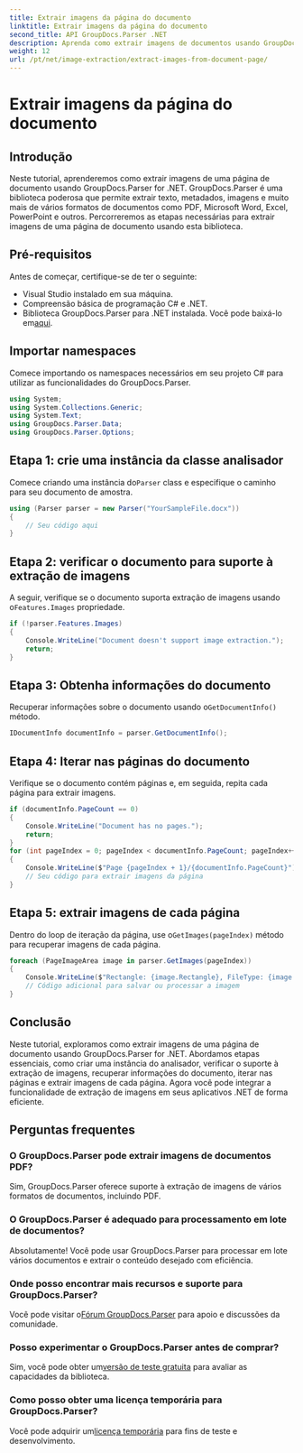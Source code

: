 ```yaml
---
title: Extrair imagens da página do documento
linktitle: Extrair imagens da página do documento
second_title: API GroupDocs.Parser .NET
description: Aprenda como extrair imagens de documentos usando GroupDocs.Parser for .NET. Aprimore seus recursos de processamento de documentos.
weight: 12
url: /pt/net/image-extraction/extract-images-from-document-page/
---
```


# Extrair imagens da página do documento

## Introdução
Neste tutorial, aprenderemos como extrair imagens de uma página de documento usando GroupDocs.Parser for .NET. GroupDocs.Parser é uma biblioteca poderosa que permite extrair texto, metadados, imagens e muito mais de vários formatos de documentos como PDF, Microsoft Word, Excel, PowerPoint e outros. Percorreremos as etapas necessárias para extrair imagens de uma página de documento usando esta biblioteca.
## Pré-requisitos
Antes de começar, certifique-se de ter o seguinte:
- Visual Studio instalado em sua máquina.
- Compreensão básica de programação C# e .NET.
- Biblioteca GroupDocs.Parser para .NET instalada. Você pode baixá-lo em[aqui](https://releases.groupdocs.com/parser/net/).

## Importar namespaces
Comece importando os namespaces necessários em seu projeto C# para utilizar as funcionalidades do GroupDocs.Parser.
```csharp
using System;
using System.Collections.Generic;
using System.Text;
using GroupDocs.Parser.Data;
using GroupDocs.Parser.Options;
```
## Etapa 1: crie uma instância da classe analisador
 Comece criando uma instância do`Parser` class e especifique o caminho para seu documento de amostra.
```csharp
using (Parser parser = new Parser("YourSampleFile.docx"))
{
    // Seu código aqui
}
```
## Etapa 2: verificar o documento para suporte à extração de imagens
 A seguir, verifique se o documento suporta extração de imagens usando o`Features.Images` propriedade.
```csharp
if (!parser.Features.Images)
{
    Console.WriteLine("Document doesn't support image extraction.");
    return;
}
```
## Etapa 3: Obtenha informações do documento
 Recuperar informações sobre o documento usando o`GetDocumentInfo()` método.
```csharp
IDocumentInfo documentInfo = parser.GetDocumentInfo();
```
## Etapa 4: Iterar nas páginas do documento
Verifique se o documento contém páginas e, em seguida, repita cada página para extrair imagens.
```csharp
if (documentInfo.PageCount == 0)
{
    Console.WriteLine("Document has no pages.");
    return;
}
for (int pageIndex = 0; pageIndex < documentInfo.PageCount; pageIndex++)
{
    Console.WriteLine($"Page {pageIndex + 1}/{documentInfo.PageCount}");
    // Seu código para extrair imagens da página
}
```
## Etapa 5: extrair imagens de cada página
 Dentro do loop de iteração da página, use o`GetImages(pageIndex)` método para recuperar imagens de cada página.
```csharp
foreach (PageImageArea image in parser.GetImages(pageIndex))
{
    Console.WriteLine($"Rectangle: {image.Rectangle}, FileType: {image.FileType}");
    // Código adicional para salvar ou processar a imagem
}
```

## Conclusão
Neste tutorial, exploramos como extrair imagens de uma página de documento usando GroupDocs.Parser for .NET. Abordamos etapas essenciais, como criar uma instância do analisador, verificar o suporte à extração de imagens, recuperar informações do documento, iterar nas páginas e extrair imagens de cada página. Agora você pode integrar a funcionalidade de extração de imagens em seus aplicativos .NET de forma eficiente.

## Perguntas frequentes
### O GroupDocs.Parser pode extrair imagens de documentos PDF?
Sim, GroupDocs.Parser oferece suporte à extração de imagens de vários formatos de documentos, incluindo PDF.
### O GroupDocs.Parser é adequado para processamento em lote de documentos?
Absolutamente! Você pode usar GroupDocs.Parser para processar em lote vários documentos e extrair o conteúdo desejado com eficiência.
### Onde posso encontrar mais recursos e suporte para GroupDocs.Parser?
 Você pode visitar o[Fórum GroupDocs.Parser](https://forum.groupdocs.com/c/parser/17) para apoio e discussões da comunidade.
### Posso experimentar o GroupDocs.Parser antes de comprar?
 Sim, você pode obter um[versão de teste gratuita](https://releases.groupdocs.com/) para avaliar as capacidades da biblioteca.
### Como posso obter uma licença temporária para GroupDocs.Parser?
 Você pode adquirir um[licença temporária](https://purchase.groupdocs.com/temporary-license/) para fins de teste e desenvolvimento.